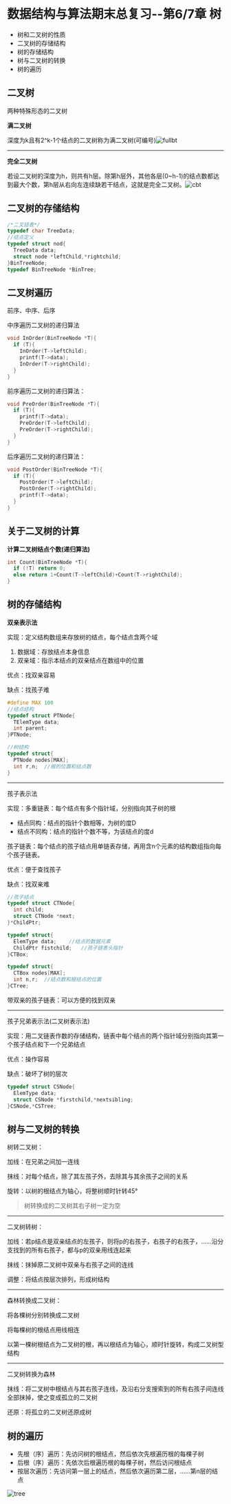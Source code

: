# 数据结构与算法期末总复习--第6/7章 树

+ 树和二叉树的性质
+ 二叉树的存储结构
+ 树的存储结构
+ 树与二叉树的转换
+ 树的遍历



## 二叉树

两种特殊形态的二叉树

**满二叉树**

深度为k且有2^k-1个结点的二叉树称为满二叉树(可编号)![fullbt](E:\大学\课程\大二下\数据结构与算法\期末总复习\fullbt.png)

---

**完全二叉树**

若设二叉树的深度为h，则共有h层。除第h层外，其他各层(0~h-1)的结点数都达到最大个数，第h层从右向左连续缺若干结点，这就是完全二叉树。![cbt](E:\大学\课程\大二下\数据结构与算法\期末总复习\cbt.png)





## 二叉树的存储结构

```c
/*二叉链表*/
typedef char TreeData;
//结点定义
typedef struct nod{
  TreeData data;
  struct node *leftChild,*rightchild;
}BinTreeNode;
typedef BinTreeNode *BinTree;
```



## 二叉树遍历

前序、中序、后序

中序遍历二叉树的递归算法

```c
void InOrder(BinTreeNode *T){
  if (T){
    InOrder(T->leftChild);
    printf(T->data);
    InOrder(T->rightChild);
  }
}
```

前序遍历二叉树的递归算法：

```c
void PreOrder(BinTreeNode *T){
  if (T){
    printf(T->data);
    PreOrder(T->leftChild);
    PreOrder(T->rightChild);
  }
}
```

后序遍历二叉树的递归算法：

```c
void PostOrder(BinTreeNode *T){
  if (T){
    PostOrder(T->leftChild);
    PostOrder(T->rightChild);
    printf(T->data);
  }
}
```

## 关于二叉树的计算

**计算二叉树结点个数(递归算法)**

```c
int Count(BinTreeNode *T){
  if (!T) return 0;
  else return 1+Count(T->leftChild)+Count(T->rightChild);
}
```





## 树的存储结构

**双亲表示法** 

实现：定义结构数组来存放树的结点，每个结点含两个域

1. 数据域：存放结点本身信息
2. 双亲域：指示本结点的双亲结点在数组中的位置

优点：找双亲容易

缺点：找孩子难

```c
#define MAX 100
//结点结构
typedef struct PTNode{
  TElemType data;
  int parent;
}PTNode;

//树结构
typedef struct{
  PTNode nodes[MAX];
  int r,n;	//根的位置和结点数
}
```

---

孩子表示法

实现：多重链表：每个结点有多个指针域，分别指向其子树的根

+ 结点同构：结点的指针个数相等，为树的度D
+ 结点不同构：结点的指针个数不等，为该结点的度d

孩子链表：每个结点的孩子结点用单链表存储，再用含n个元素的结构数组指向每个孩子链表。

优点：便于查找孩子

缺点：找双亲难

```c
//孩子结点
typedef struct CTNode{
  int child;
  struct CTNode *next;
}*ChildPtr;

typedef struct{
  ElemType data;	//结点的数据元素
  ChildPtr fistchild;	//孩子链表头指针
}CTBox;

typedef struct{
  CTBox nodes[MAX];
  int n,r;	//结点数和根结点的位置
}CTree;
```

带双亲的孩子链表：可以方便的找到双亲

---

孩子兄弟表示法(二叉树表示法)

实现：用二叉链表作数的存储结构，链表中每个结点的两个指针域分别指向其第一个孩子结点和下一个兄弟结点

优点：操作容易

缺点：破坏了树的层次

```c
typedef struct CSNode{
  ElemType data;
  struct CSNode *firstchild,*nextsibling;
}CSNode,*CSTree;
```



## 树与二叉树的转换

树转二叉树：

加线：在兄弟之间加一连线

抹线：对每个结点，除了其左孩子外，去除其与其余孩子之间的关系

旋转：以树的根结点为轴心，将整树顺时针转45°

> 树转换成的二叉树其右子树一定为空

---

二叉树转树：

加线：若p结点是双亲结点的左孩子，则将p的右孩子，右孩子的右孩子，……沿分支找到的所有右孩子，都与p的双亲用线连起来

抹线：抹掉原二叉树中双亲与右孩子之间的连线

调整：将结点按层次排列，形成树结构

---

森林转换成二叉树：

将各棵树分别转换成二叉树

将每棵树的根结点用线相连

以第一棵树根结点为二叉树的根，再以根结点为轴心，顺时针旋转，构成二叉树型结构

---

二叉树转换为森林

抹线：将二叉树中根结点与其右孩子连线，及沿右分支搜索到的所有右孩子间连线全部抹掉，使之变成孤立的二叉树

还原：将孤立的二叉树还原成树



## 树的遍历

+ 先根（序）遍历：先访问树的根结点，然后依次先根遍历根的每棵子树
+ 后根（序）遍历：先依次后根遍历根的每棵子树，然后访问根结点
+ 按层次遍历：先访问第一层上的结点，然后依次遍历第二层，……第n层的结点

![tree](E:\大学\课程\大二下\数据结构与算法\期末总复习\tree.png)

